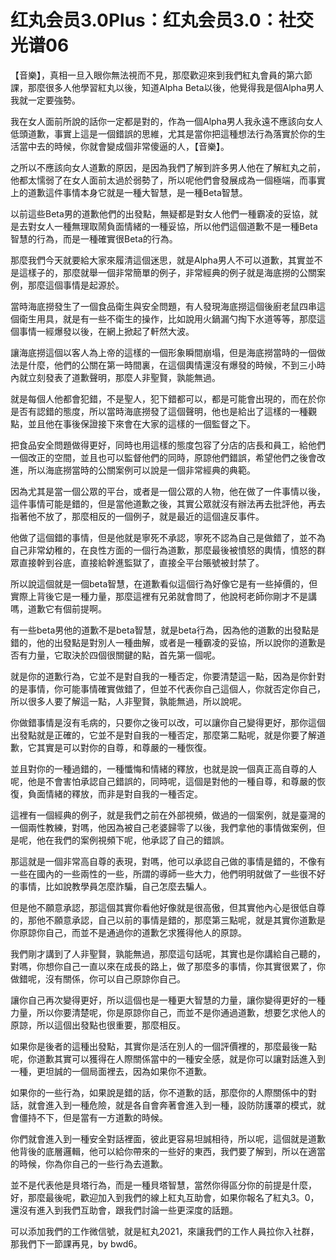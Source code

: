 # 红丸会员3.0Plus：红丸会员3.0：社交光谱06

【音樂】，真相一旦入眼你無法視而不見，那麼歡迎來到我們紅丸會員的第六節課，那麼很多人他學習紅丸以後，知道Alpha Beta以後，他覺得我是個Alpha男人我就一定要強勢。

我在女人面前所說的話你一定都是對的，作為一個Alpha男人我永遠不應該向女人低頭道歉，事實上這是一個錯誤的思維，尤其是當你把這種想法行為落實於你的生活當中去的時候，你就會變成個非常傻逼的人，【音樂】。

之所以不應該向女人道歉的原因，是因為我們了解到許多男人他在了解紅丸之前，他都太懦弱了在女人面前太過於弱勢了，所以呢他們會發展成為一個極端，而事實上的道歉這件事情本身它就是一種大智慧，是一種Beta智慧。

以前這些Beta男的道歉他們的出發點，無疑都是對女人他們一種霸凌的妥協，就是去對女人一種無理取鬧負面情緒的一種妥協，所以他們這個道歉不是一種Beta智慧的行為，而是一種確實很Beta的行為。

那麼我們今天就要給大家來履清這個迷思，就是Alpha男人不可以道歉，其實並不是這樣子的，那麼就舉一個非常簡單的例子，非常經典的例子就是海底撈的公關案例，那麼這個事情是起源於。

當時海底撈發生了一個食品衛生與安全問題，有人發現海底撈這個後廚老鼠四串這個衛生用具，就是有一些不衛生的操作，比如說用火鍋漏勺掏下水道等等，那麼這個事情一經爆發以後，在網上掀起了軒然大波。

讓海底撈這個以客人為上帝的這樣的一個形象瞬間崩塌，但是海底撈當時的一個做法是什麼，他們的公關在第一時間裏，在這個輿情還沒有爆發的時候，不到三小時內就立刻發表了道歉聲明，那麼人非聖賢，孰能無過。

就是每個人他都會犯錯，不是聖人，犯下錯都可以，都是可能會出現的，而在於你是否有認錯的態度，所以當時海底撈發了這個聲明，他也是給出了這樣的一種觀點，並且他在事後保證接下來會在大家的這樣的一個監督之下。

把食品安全問題做得更好，同時也用這樣的態度包容了分店的店長和員工，給他們一個改正的空間，並且也可以監督他們的同時，原諒他們錯誤，希望他們之後會改進，所以海底撈當時的公關案例可以說是一個非常經典的典範。

因為尤其是當一個公眾的平台，或者是一個公眾的人物，他在做了一件事情以後，這件事情可能是錯的，但是當他道歉之後，其實公眾就沒有辦法再去批評他，再去指著他不放了，那麼相反的一個例子，就是最近的這個違反事件。

他做了這個錯的事情，但是他就是寧死不承認，寧死不認為自己是做錯了，並不為自己非常幼稚的，在良性方面的一個行為道歉，那麼最後被憤怒的輿情，憤怒的群眾直接幹到谷底，直接給幹進監獄了，直接全平台賬號被封禁了。

所以說這個就是一個beta智慧，在道歉看似這個行為好像它是有一些掉價的，但實際上背後它是一種力量，那麼這裡有兄弟就會問了，他說柯老師你剛才不是講嗎，道歉它有個前提啊。

有一些beta男他的道歉不是beta智慧，就是beta行為，因為他的道歉的出發點是錯的，他的出發點是對別人一種曲解，或者是一種霸凌的妥協，所以說你的道歉是否有力量，它取決於四個很關鍵的點，首先第一個呢。

就是你的道歉行為，它並不是對自我的一種否定，你要清楚這一點，因為是你針對的是事情，你可能事情確實做錯了，但並不代表你自己這個人，你就否定你自己，所以很多人要了解這一點，人非聖賢，孰能無過，所以說呢。

你做錯事情是沒有毛病的，只要你之後可以改，可以讓你自己變得更好，那你這個出發點就是正確的，它並不是對自我的一種否定，那麼第二點呢，就是你要了解道歉，它其實是可以對你的自尊，和尊嚴的一種恢復。

並且對你的一種過錯的，一種懺悔和情緒的釋放，也就是說一個真正高自尊的人呢，他是不會害怕承認自己錯誤的，同時呢，這個是對他的一種自尊，和尊嚴的恢復，負面情緒的釋放，而非是對自我的一種否定。

這裡有一個經典的例子，就是我們之前在外部視頻，做過的一個案例，就是臺灣的一個兩性教練，對嗎，他因為被自己老婆歸零了以後，我們拿他的事情做案例，但是呢，他在我們的案例視頻下呢，他承認了自己的錯誤。

那這就是一個非常高自尊的表現，對嗎，他可以承認自己做的事情是錯的，不像有一些在國內的一些兩性的一些，所謂的導師一些大力，他們明明就做了一些很不好的事情，比如說教學員怎麼詐騙，自己怎麼去騙人。

但是他不願意承認，那這個其實你看他好像就是很高傲，但其實他內心是很低自尊的，那他不願意承認，自己以前的事情是錯的，那麼第三點呢，就是其實你道歉是你原諒你自己，而並不是通過你的道歉乞求獲得他人的原諒。

我們剛才講到了人非聖賢，孰能無過，那麼這句話呢，其實也是你講給自己聽的，對嗎，你想你自己一直以來在成長的路上，做了那麼多的事情，你其實很累了，你做錯呢，沒有關係，你可以自己原諒你自己。

讓你自己再次變得更好，所以這個也是一種更大智慧的力量，讓你變得更好的一種力量，所以你要清楚呢，你是原諒你自己，而並不是你通過道歉，想要乞求他人的原諒，所以這個出發點也很重要，那麼相反。

如果你是後者的這種出發點，其實你是活在別人的一個評價裡的，那麼最後一點呢，你道歉其實可以獲得在人際關係當中的一種安全感，就是你可以讓對話進入到一種，更坦誠的一個局面裡去，因為如果你不道歉。

如果你的一些行為，如果說是錯的話，你不道歉的話，那麼你的人際關係中的對話，就會進入到一種危險，就是各自會奔著會進入到一種，設防防護罩的模式，就會僵持不下，但是當有一方道歉的時候。

你們就會進入到一種安全對話裡面，彼此更容易坦誠相待，所以呢，這個就是道歉他背後的底層邏輯，他可以給你帶來的一些好的東西，我們要了解到，所以在適當的時候，你為你自己的一些行為去道歉。

並不是代表他是貝塔行為，而是一種貝塔智慧，當然你得區分你的前提是什麼，好，那麼最後呢，歡迎加入到我們的線上紅丸互助會，如果你報名了紅丸3。0，還沒有進入到我們互助會，跟我們討論一些更深度的話題。

可以添加我們的工作微信號，就是紅丸2021，來讓我們的工作人員拉你入社群，那我們下一節課再見，by bwd6。